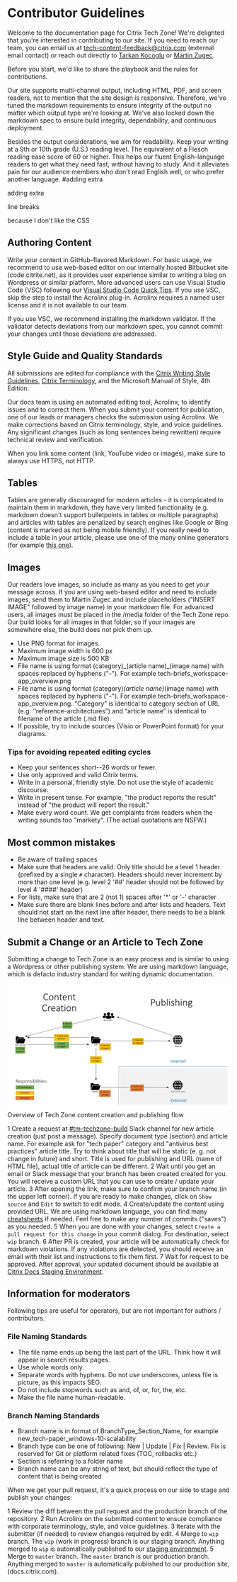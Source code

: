 # Contributor Guidelines

Welcome to the documentation page for Citrix Tech Zone! We're delighted that you're interested in contributing to our site. If you need to reach our team, you can email us at tech-content-feedback@citrix.com (external email contact) or reach out directly to [Tarkan Kocoglu](mailto:tarkan.kocoglu@citrix.com) or [Martin Zugec](mailto:martin.zugec@citrix.com).

Before you start, we'd like to share the playbook and the rules for contributions.

Our site supports multi-channel output, including HTML, PDF, and screen readers, not to mention that the site design is responsive. Therefore, we've tuned the markdown requirements to ensure integrity of the output no matter which output type we're looking at. We've also locked down the markdown spec to ensure build integrity, dependability, and continuous deployment.

Besides the output considerations, we aim for readability. Keep your writing at a 9th or 10th grade (U.S.) reading level. The equivalent of a Flesch reading ease score of 60 or higher. This helps our fluent English-language readers to get what they need fast, without having to study. And it alleviates pain for our audience members who don't read English well, or who prefer another language.
#adding extra

adding extra 


line breaks


because I don't like the CSS


## Authoring Content

Write your content in GitHub-flavored Markdown. For basic usage, we recommend to use web-based editor on our internally hosted Bitbucket site (code.citrite.net), as it provides user experience similar to writing a blog on Wordpress or similar platform. More advanced users can use Visual Studio Code (VSC) following our [Visual Studio Code Quick Tips](https://info.citrite.net/display/EngSharedSvcs/Visual+Studio+Code+Quick+Tips). If you use VSC, skip the step to install the Acrolinx plug-in. Acrolinx requires a named user license and it is not available to our team.

If you use VSC, we recommend installing the markdown validator. If the validator detects deviations from our markdown spec, you cannot commit your changes until those deviations are addressed.

## Style Guide and Quality Standards

All submissions are edited for compliance with the [Citrix Writing Style Guidelines](https://citrixbrand.imagerelay.com/share/758829b0fe0f4ef18bf897e52af734a7), [Citrix Terminology](https://citrix-terminology.knack.com/terminology), and the Microsoft Manual of Style, 4th Edition.

Our docs team is using an automated editing tool, Acrolinx, to identify issues and to correct them. When you submit your content for publication, one of our leads or managers checks the submission using Acrolinx. We make corrections based on Citrix terminology, style, and voice guidelines. Any significant changes (such as long sentences being rewritten) require technical review and verification.

When you link some content (link, YouTube video or images), make sure to always use HTTPS, not HTTP.

## Tables

Tables are generally discouraged for modern articles - it is complicated to maintain them in markdown, they have very limited functionality (e.g. markdown doesn't support bulletpoints in tables or multiple paragraphs) and articles with tables are penalized by search engines like Google or Bing (content is marked as not being mobile friendly). If you really need to include a table in your article, please use one of the many online generators (for example [this one](https://www.tablesgenerator.com/markdown_tables)).

## Images

Our readers love images, so include as many as you need to get your message across. If you are using web-based editor and need to include images, send them to Martin Zugec and include placeholders ("INSERT IMAGE" followed by image name) in your markdown file. For advanced users, all images must be placed in the /media folder of the Tech Zone repo. Our build looks for all images in that folder, so if your images are somewhere else, the build does not pick them up.

*  Use PNG format for images.
*  Maximum image width is 600 px
*  Maximum image size is 500 KB
*  File name is using format (category)\_(article name)\_(image name) with spaces replaced by hyphens ("-"). For example tech-briefs_workspace-app_overview.png
*  File name is using format (category)_(article name)_(image name) with spaces replaced by hyphens ("-"). For example tech-briefs_workspace-app_overview.png. “Category” is identical to category section of URL (e.g. ‘’reference-architectures”) and “article name” is identical to filename of the article (.md file).
*  If possible, try to include sources (Visio or PowerPoint format) for your diagrams.

### Tips for avoiding repeated editing cycles

*  Keep your sentences short--26 words or fewer.
*  Use only approved and valid Citrix terms.
*  Write in a personal, friendly style. Do not use the style of academic discourse.
*  Write in present tense. For example, "the product reports the result" instead of "the product will report the result."
*  Make every word count. We get complaints from readers when the writing sounds too "markety". (The actual quotations are NSFW.)

## Most common mistakes

*  Be aware of trailing spaces
*  Make sure that headers are valid. Only title should be a level 1 header (prefixed by a single `#` character). Headers should never increment by more than one level (e.g. level 2 '##' header should not be followed by level 4 '####' header)
*  For lists, make sure that are 2 (not 1) spaces after '*' or '-' character
*  Make sure there are blank lines before and after lists and headers. Text should not start on the next line after header, there needs to be a blank line between header and text.

## Submit a Change or an Article to Tech Zone

Submitting a change to Tech Zone is an easy process and is similar to using a Wordpress or other publishing system. We are using markdown language, which is defacto industry standard for writing dynamic documentation.

![Tech Zone Workflow Overview](./contributors-readme.png)
Overview of Tech Zone content creation and publishing flow

1 Create a request at [#tm-techzone-build](https://citrix.slack.com/messages/CF7URLTU7) Slack channel for new article creation (just post a message). Specify document type (section) and article name. For example ask for "tech paper" category and "antivirus best practices" article title. Try to think about title that will be static (e. g. not change in future) and short. Title is used for publishing and URL (name of HTML file), actual title of article can be different.
2 Wait until you get an email or Slack message that your  branch has been created created for you. You will receive a custom URL that you can use to create / update your article.
3 After opening the link, make sure to confirm your branch name (in the upper left corner). If you are ready to make changes, click on `Show source` and `Edit` to switch to edit mode.
4 Create/update the content using provided URL. We are using markdown language, you can find many [cheatsheets](https://github.com/adam-p/markdown-here/wiki/Markdown-Cheatsheet) if needed. Feel free to make any number of commits ("saves") as you needed.
5 When you are done with your changes, select `Create a pull request for this change` in your commit dialog. For destination, select `wip` branch.
6 After PR is created, your article will be automatically check for markdown violations. If any violations are detected, you should receive an email with their list and instructions to fix them first.
7 Wait for request to be approved. After approval, your updated document should be available at [Citrix Docs Staging Environment](https://stage-docs.citrix.com/en-us).

## Information for moderators

Following tips are useful for operators, but are not important for authors / contributors.

### File Naming Standards

*  The file name ends up being the last part of the URL. Think how it will appear in search results pages.
*  Use whole words only.
*  Separate words with hyphens. Do not use underscores, unless file is picture, as this impacts SEO.
*  Do not include stopwords such as and, of, or, for, the, etc.
*  Make the file name human-readable.

### Branch Naming Standards

*  Branch name is in format of BranchType_Section_Name, for example new_tech-paper_windows-10-scalability
*  Branch type can be one of following: New | Update | Fix | Review. Fix is reserved for Git or platform related fixes (TOC, rollbacks etc.)
*  Section is referring to a folder name
*  Branch name can be any string of text, but should reflect the type of content that is being created

When we get your pull request, it's a quick process on our side to stage and publish your changes:

1 Review the diff between the pull request and the production branch of the repository.
2 Run Acrolinx on the submitted content to ensure compliance with corporate terminology, style, and voice guidelines.
3 Iterate with the submitter (if needed) to review changes required by edit.
4 Merge to `wip` branch. The `wip` (work in progress) branch is our staging branch. Anything merged to `wip` is automatically published to our [staging environment](https://stage-docs.citrix.com/en-us).
5 Merge to `master` branch. The `master` branch is our production branch. Anything merged to `master` is automatically published to our production site, (docs.citrix.com).
